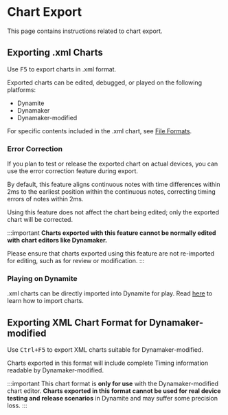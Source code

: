 # Chart Export

This page contains instructions related to chart export.

## Exporting .xml Charts

Use <kbd>F5</kbd> to export charts in .xml format.

Exported charts can be edited, debugged, or played on the following platforms:

* Dynamite
* Dynamaker
* Dynamaker-modified

For specific contents included in the .xml chart, see [File Formats](file-formats.html#xml).

### Error Correction

If you plan to test or release the exported chart on actual devices, you can use the error correction feature during export.

By default, this feature aligns continuous notes with time differences within 2ms to the earliest position within the continuous notes, correcting timing errors of notes within 2ms.

Using this feature does not affect the chart being edited; only the exported chart will be corrected.

:::important
**Charts exported with this feature cannot be normally edited with chart editors like Dynamaker.**

Please ensure that charts exported using this feature are not re-imported for editing, such as for review or modification.
:::

### Playing on Dynamite

.xml charts can be directly imported into Dynamite for play. Read [here](https://www.bilibili.com/read/cv17021429) to learn how to import charts.

## Exporting XML Chart Format for Dynamaker-modified

Use <kbd>Ctrl+F5</kbd> to export XML charts suitable for Dynamaker-modified.

Charts exported in this format will include complete Timing information readable by Dynamaker-modified.

:::important
This chart format is **only for use** with the Dynamaker-modified chart editor.
**Charts exported in this format cannot be used for real device testing and release scenarios** in Dynamite and may suffer some precision loss.
:::
